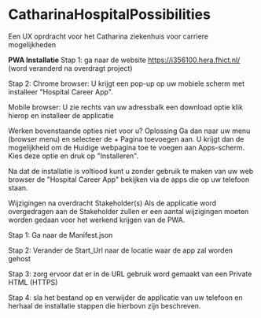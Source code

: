 # CatharinaHospitalPossibilities
 Een UX oprdracht voor het Catharina ziekenhuis voor carriere mogelijkheden

 <b>PWA Installatie</b>
 Stap 1:
 ga naar de website https://i356100.hera.fhict.nl/ (word veranderd na overdragt project)

 Stap 2: 
 Chrome browser:
 U krijgt een pop-up op uw mobiele scherm met installeer "Hospital Career App".

 Mobile browser:
 U zie rechts van uw adressbalk een download optie klik hierop en installeer de applicatie

 Werken bovenstaande opties niet voor u?
 Oplossing Ga dan naar uw menu (browser menu) en selecteer de + Pagina toevoegen aan.
 U krijgt dan de mogelijkheid om de Huidige webpagina toe te voegen aan Apps-scherm.
 Kies deze optie en druk op "Installeren".

 Na dat de installatie is voltiood kunt u zonder gebruik te maken van uw web browser de "Hospital Career App" bekijken via de apps die op uw telefoon staan.

 Wijzigingen na overdracht Stakeholder(s)
 Als de applicatie word overgedragen aan de Stakeholder zullen er een aantal wijzigingen moeten worden gedaan voor het werkend krijgen van de PWA.

 Stap 1:
 Ga naar de Manifest.json

 Stap 2: 
 Verander de Start_Url naar de locatie waar de app zal worden gehost

 Stap 3: zorg ervoor dat er in de URL gebruik word gemaakt van een Private HTML (HTTPS)

 Stap 4: sla het bestand op en verwijder de applicatie van uw telefoon en herhaal de installatie stappen die hierbovn zijn beschreven.




